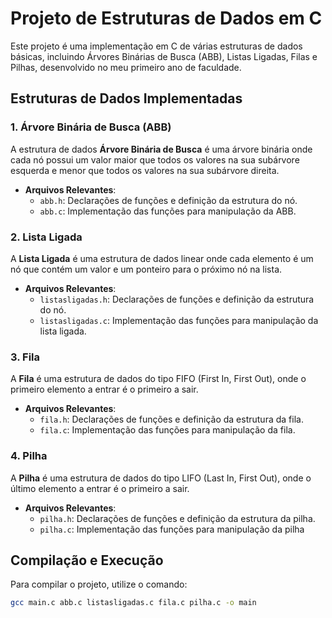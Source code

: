 # Projeto de Estruturas de Dados em C

Este projeto é uma implementação em C de várias estruturas de dados básicas, incluindo Árvores Binárias de Busca (ABB), Listas Ligadas, Filas e Pilhas, desenvolvido no meu primeiro ano de faculdade. 

## Estruturas de Dados Implementadas

### 1. **Árvore Binária de Busca (ABB)**
A estrutura de dados **Árvore Binária de Busca** é uma árvore binária onde cada nó possui um valor maior que todos os valores na sua subárvore esquerda e menor que todos os valores na sua subárvore direita.

- **Arquivos Relevantes**:
  - `abb.h`: Declarações de funções e definição da estrutura do nó.
  - `abb.c`: Implementação das funções para manipulação da ABB.

### 2. **Lista Ligada**
A **Lista Ligada** é uma estrutura de dados linear onde cada elemento é um nó que contém um valor e um ponteiro para o próximo nó na lista.

- **Arquivos Relevantes**:
  - `listasligadas.h`: Declarações de funções e definição da estrutura do nó.
  - `listasligadas.c`: Implementação das funções para manipulação da lista ligada.

### 3. **Fila**
A **Fila** é uma estrutura de dados do tipo FIFO (First In, First Out), onde o primeiro elemento a entrar é o primeiro a sair.

- **Arquivos Relevantes**:
  - `fila.h`: Declarações de funções e definição da estrutura da fila.
  - `fila.c`: Implementação das funções para manipulação da fila.

### 4. **Pilha**
A **Pilha** é uma estrutura de dados do tipo LIFO (Last In, First Out), onde o último elemento a entrar é o primeiro a sair.

- **Arquivos Relevantes**:
  - `pilha.h`: Declarações de funções e definição da estrutura da pilha.
  - `pilha.c`: Implementação das funções para manipulação da pilha

## Compilação e Execução

Para compilar o projeto, utilize o comando:

```bash
gcc main.c abb.c listasligadas.c fila.c pilha.c -o main
